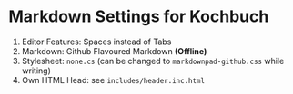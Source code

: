 # Markdown Settings for Kochbuch

1. Editor Features: Spaces instead of Tabs
2. Markdown: Github Flavoured Markdown **(Offline)**
3. Stylesheet: `none.cs` (can be changed to `markdownpad-github.css` while writing)
4. Own HTML Head: see `includes/header.inc.html`